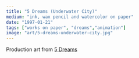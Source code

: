 ```yaml
---
title: "5 Dreams (Underwater City)"
medium: "ink, wax pencil and watercolor on paper"
date: "1997-01-21"
tags: ["works on paper", "dreams","animation"]
image: "art/5-dreams-underwater-city.jpg"
---
```

Production art from [5 Dreams](https://vimeo.com/showcase/5097789/video/228068003)